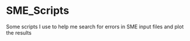 # SME_Scripts
Some scripts I use to help me search for errors in SME input files and plot the results
